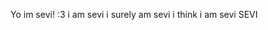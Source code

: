 Yo im sevi! :3
i am sevi
i surely am sevi
i think i am sevi
SEVI

<!---
s1evi/s1evi is a ✨ special ✨ repository because its `README.md` (this file) appears on your GitHub profile.
You can click the Preview link to take a look at your changes.
--->
